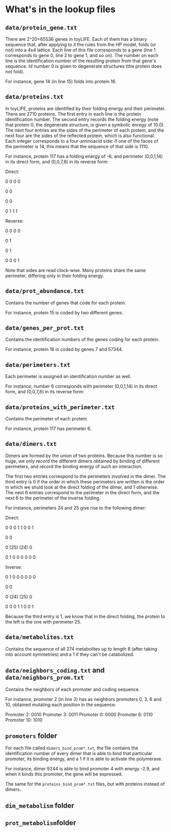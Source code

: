 # What's in the lookup files

## `data/protein_gene.txt`

There are 2^20=65536 genes in toyLIFE. Each of them has a binary sequence that, after applying to it the rules from the HP model, folds (or not) into a 4x4 lattice. Each line of this file corresponds to a gene (line 1 corresponds to gene 0, line 2 to gene 1, and so on). The number on each line is the identification number of the resulting protein from that gene's sequence. Id number 0 is given to degenerate structures (the protein does not fold).

For instance, gene 14 (in line 15) folds into protein 16.

## `data/proteins.txt`

In toyLIFE, proteins are identified by their folding energy and their perimeter. There are 2710 proteins. The first entry in each line is the protein identification number. The second entry records the folding energy (note that protein 0, the degenerate structure, is given a symbolic enregy of 10.0). The next four entries are the sides of the perimeter of each protein, and the next four are the sides of the reflected protein, which is also functional. Each integer corresponds to a four-aminoacid side: if one of the faces of the perimeter is 14, this means that the sequence of that side is 1110.

For instance, protein 117 has a folding energy of -6, and perimeter (0,0,1,14) in its direct form, and (0,0,7,8) in its reverse form:

Direct:

0 0 0 0

0     0

0     0

0 1 1 1

Reverse:

0 0 0 0

0     1

0     1

0 0 0 1

Note that sides are read clock-wise. Many proteins share the same perimeter, differing only in their folding energy.

## `data/prot_abundance.txt`

Contains the number of genes that code for each protein.

For instance, protein 15 is coded by two different genes.

## `data/genes_per_prot.txt`

Contains the identification numbers of the genes coding for each protein.

For instance, protein 16 is coded by genes 7 and 57344.

## `data/perimeters.txt`

Each perimeter is assigned an identification number as well.

For instance, number 6 corresponds with perimeter (0,0,1,14) in its direct form, and (0,0,7,8) in its reverse form:

## `data/proteins_with_perimeter.txt`

Contains the perimeter of each protein.

For instance, protein 117 has perimeter 6.

## `data/dimers.txt`

Dimers are formed by the union of two proteins. Because this number is so huge, we only record the different dimers obtained by binding of different perimeters, and record the binding energy of such an interaction.

The first two entries correspond to the perimeters involved in the dimer. The third entry is 0 if the order in which these perimeters are written is the order in which we shuld look at the direct folding of the dimer, and 1 otherwise. The next 6 entries correspond to the perimeter in the direct form, and the next 6 to the perimeter of the inverse folding.

For instance, perimeters 24 and 25 give rise to the following dimer:

Direct:

0 0 0 1 1 0 0 1

0             0

0 (25)   (24) 0

0 1 0 0 0 0 0 0

Inverse:

0 1 0 0 0 0 0 0

0             0 

0 (24)   (25) 0

0 0 0 1 1 0 0 1

Because the third entry is 1, we know that in the direct folding, the protein to the left is the one with perimeter 25.

## `data/metabolites.txt`

Contains the sequence of all 274 metabolites up to length 8 (after taking into account symmetries) and a 1 if they can't be catabolized.

## `data/neighbors_coding.txt` and `data/neighbors_prom.txt`

Contains the neighbors of each promoter and coding sequence.

For instance, promoter 2 (in line 3) has as neighbors promoters 0, 3, 6 and 10, obtained mutating each position in the sequence:

Promoter 2:  0010
Promoter 3:  0011
Promoter 0:  0000
Promoter 6:  0110
Promoter 10: 1010

## `promoters` folder

For each file called `dimers_bind_prom*.txt`, the file contains the identification number of every dimer that is able to bind that particular promoter, its binding energy, and a 1 if it is able to activate the polymerase.

For instance, dimer 9244 is able to bind promoter 4 with energy -2.9, and when it binds this promoter, the gene will be expressed.

The same for the `proteins_bind_prom*.txt` files, but with proteins instead of dimers.

## `dim_metabolism` folder



## `prot_metabolism`folder
